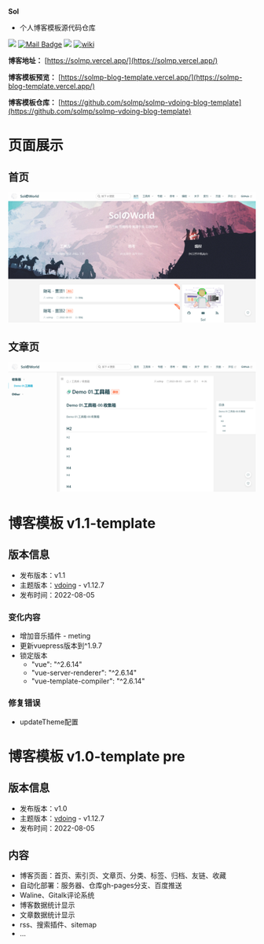 **Sol**
- 个人博客模板源代码仓库

[![](https://visitor-badge.laobi.icu/badge?page_id=solmp.solmp)](https://visitor-badge.laobi.icu/badge?page_id=solmp.solmp)
[![Mail Badge](https://img.shields.io/badge/-solmp163@163.com-c14438?style=flat&logo=Gmail&logoColor=white&link=mailto:solmp163@163.com)](mailto:solmp163@163.com)
[![](https://img.shields.io/badge/博客模板-solmp-red?logo=Blogger)](https://solmp-blog-template.vercel.app/)
[![wiki](https://img.shields.io/website?url=https://solmp-blog-template.vercel.app/)](https://solmp-blog-template.vercel.app/)

**博客地址：** [https://solmp.vercel.app/](https://solmp.vercel.app/)

**博客模板预览：** [https://solmp-blog-template.vercel.app/](https://solmp-blog-template.vercel.app/)

**博客模板仓库：** [https://github.com/solmp/solmp-vdoing-blog-template](https://github.com/solmp/solmp-vdoing-blog-template)

# 页面展示

## 首页
![首页](docs/.vuepress/public/img/main-page.png)

## 文章页
![文章页](docs/.vuepress/public/img/post-page.png)

# 博客模板 v1.1-template

## 版本信息

- 发布版本：v1.1
- 主题版本：[vdoing](https://github.com/xugaoyi/vuepress-theme-vdoing) - v1.12.7
- 发布时间：2022-08-05

### 变化内容
- 增加音乐插件 - meting
- 更新vuepress版本到^1.9.7
- 锁定版本
  - "vue": "^2.6.14"
  - "vue-server-renderer": "^2.6.14"
  - "vue-template-compiler": "^2.6.14"

### 修复错误
- updateTheme配置


# 博客模板 v1.0-template pre

## 版本信息

- 发布版本：v1.0
- 主题版本：[vdoing](https://github.com/xugaoyi/vuepress-theme-vdoing) - v1.12.7
- 发布时间：2022-08-05

## 内容

- 博客页面：首页、索引页、文章页、分类、标签、归档、友链、收藏
- 自动化部署：服务器、仓库gh-pages分支、百度推送
- Waline、Gitalk评论系统
- 博客数据统计显示
- 文章数据统计显示
- rss、搜索插件、sitemap
- ...
